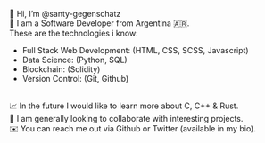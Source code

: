 👋 Hi, I’m @santy-gegenschatz </br>
👀 I am a Software Developer from Argentina 🇦🇷. </br>
These are the technologies i know: 
- Full Stack Web Development: (HTML, CSS, SCSS, Javascript)
- Data Science: (Python, SQL)
- Blockchain: (Solidity)
- Version Control: (Git, Github)
</br>
📈 In the future I would like to learn more about C, C++ & Rust. </br>
🤙 I am generally looking to collaborate with interesting projects. </br>
✉️ You can reach me out via Github or Twitter (available in my bio).
<!---
santy-gegenschatz/santy-gegenschatz is a ✨ special ✨ repository because its `README.md` (this file) appears on your GitHub profile.
You can click the Preview link to take a look at your changes.
--->
